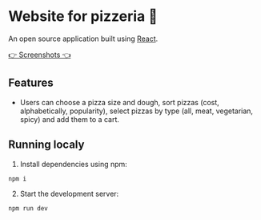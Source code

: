 # Website for pizzeria 🍕

An open source application built using [React](https://react.dev/).

[👉 Screenshots 👈](https://drive.google.com/drive/folders/1U2S9YJhphObdaOOxYlmlTmFrhvY-dPCr?usp=drive_link)

## Features

- Users can choose a pizza size and dough, sort pizzas (cost, alphabetically, popularity), select pizzas by type (all, meat, vegetarian, spicy) and add them to a cart.

## Running localy

1. Install dependencies using npm:

```sh
npm i
```

2. Start the development server:

```sh
npm run dev
```



